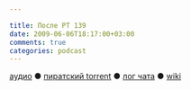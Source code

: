 ```yaml
---

title: После РТ 139
date: 2009-06-06T18:17:00+03:00
comments: true
categories: podcast
---
```

[аудио](http://cdn.radio-t.com/rt139post.mp3) ● [пиратский torrent](http://pirates.radio-t.com/torrents/rt139post.mp3.torrent) ● [лог чата](http://chat.radio-t.com/logs/radio-t-139.html) ● [wiki](http://wiki.radio-t.com/%D0%9F%D0%BE%D1%81%D0%BB%D0%B5_%D0%A0%D0%A2_139)<audio src="http://cdn.radio-t.com/rt139post.mp3" preload="none">
